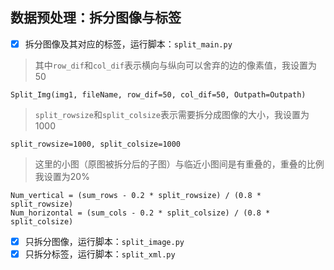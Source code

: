 ## 数据预处理：拆分图像与标签

-[x] 拆分图像及其对应的标签，运行脚本：`split_main.py`
> 其中`row_dif`和`col_dif`表示横向与纵向可以舍弃的边的像素值，我设置为50
```
Split_Img(img1, fileName, row_dif=50, col_dif=50, Outpath=Outpath)
```
> `split_rowsize`和`split_colsize`表示需要拆分成图像的大小，我设置为1000
```
split_rowsize=1000, split_colsize=1000
```
>这里的小图（原图被拆分后的子图）与临近小图间是有重叠的，重叠的比例我设置为20%
```
Num_vertical = (sum_rows - 0.2 * split_rowsize) / (0.8 * split_rowsize)  
Num_horizontal = (sum_cols - 0.2 * split_colsize) / (0.8 * split_colsize)  
```
-[x] 只拆分图像，运行脚本：`split_image.py`
-[x] 只拆分标签，运行脚本：`split_xml.py`
